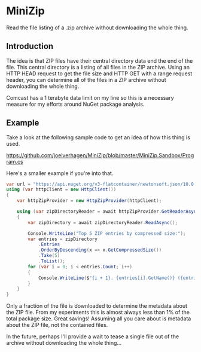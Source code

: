# MiniZip

Read the file listing of a .zip archive without downloading the whole thing.

## Introduction

The idea is that ZIP files have their central directory data end the end of the file. This central directory is a
listing of all files in the ZIP archive. Using an HTTP HEAD request to get the file size and HTTP GET with a range
request header, you can determine all of the files in a ZIP archive without downloading the whole thing.

Comcast has a 1 terabyte data limit on my line so this is a necessary measure for my efforts around NuGet package
analysis.

## Example

Take a look at the following sample code to get an idea of how this thing is used.

https://github.com/joelverhagen/MiniZip/blob/master/MiniZip.Sandbox/Program.cs

Here's a smaller example if you're into that.

```csharp
var url = "https://api.nuget.org/v3-flatcontainer/newtonsoft.json/10.0.3/newtonsoft.json.10.0.3.nupkg";
using (var httpClient = new HttpClient())
{
    var httpZipProvider = new HttpZipProvider(httpClient);

    using (var zipDirectoryReader = await httpZipProvider.GetReaderAsync(new Uri(url)))
    {
        var zipDirectory = await zipDirectoryReader.ReadAsync();

        Console.WriteLine("Top 5 ZIP entries by compressed size:");
        var entries = zipDirectory
            .Entries
            .OrderByDescending(x => x.GetCompressedSize())
            .Take(5)
            .ToList();
        for (var i = 0; i < entries.Count; i++)
        {
            Console.WriteLine($"{i + 1}. {entries[i].GetName()} ({entries[i].GetCompressedSize():N0} bytes)");
        }
    }
}
```

Only a fraction of the file is downloaded to determine the metadata about the ZIP file. From my experiments this is
almost always less than 1% of the total package size. Great savings! Assuming all you care about is metadata about the
ZIP file, not the contained files.

In the future, perhaps I'll provide a wait to tease a single file out of the archive without downloading the whole
thing...
